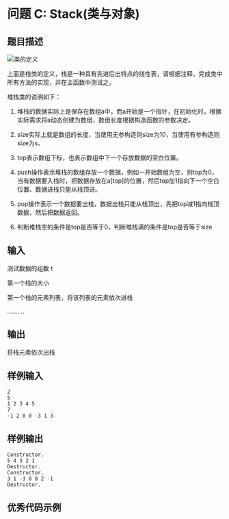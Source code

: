 # 问题 C: Stack(类与对象)

## 题目描述

![类的定义](asserts/C.jpg)

上面是栈类的定义，栈是一种具有先进后出特点的线性表，请根据注释，完成类中所有方法的实现，并在主函数中测试之。

堆栈类的说明如下：

1. 堆栈的数据实际上是保存在数组a中，而a开始是一个指针，在初始化时，根据实际需求将a动态创建为数组，数组长度根据构造函数的参数决定。

2. size实际上就是数组的长度，当使用无参构造则size为10，当使用有参构造则size为s、

3. top表示数组下标，也表示数组中下一个存放数据的空白位置。

4. push操作表示堆栈的数组存放一个数据，例如一开始数组为空，则top为0，当有数据要入栈时，把数据存放在a[top]的位置，然后top加1指向下一个空白位置、数据进栈只能从栈顶进。

5. pop操作表示一个数据要出栈，数据出栈只能从栈顶出，先把top减1指向栈顶数据，然后把数据返回。

6. 判断堆栈空的条件是top是否等于0，判断堆栈满的条件是top是否等于size

## 输入

测试数据的组数 t

第一个栈的大小

第一个栈的元素列表，将该列表的元素依次进栈

..........

## 输出

将栈元素依次出栈

## 样例输入
```
2
5
1 2 3 4 5
7
-1 2 8 0 -3 1 3
```

## 样例输出
```
Constructor.
5 4 3 2 1
Destructor.
Constructor.
3 1 -3 0 8 2 -1
Destructor.
```

## 优秀代码示例
```C++

```
